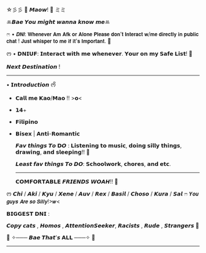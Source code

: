   ☆彡彡 🎀      𝙈𝙖𝙤𝙬!       🎀 ミミ

ꔛ𝘽𝙖𝙚 𝙔𝙤𝙪 𝙢𝙞𝙜𝙝𝙩 𝙬𝙖𝙣𝙣𝙖 𝙠𝙣𝙤𝙬 𝙢𝙚ꔛ

 ෆ • 𝘿𝙉𝙄: 𝗪𝗵𝗲𝗻𝗲𝘃𝗲𝗿 𝗔𝗺 𝗔𝗳𝗸 𝗼𝗿 𝗔𝗹𝗼𝗻𝗲 𝗣𝗹𝗲𝗮𝘀𝗲 𝗱𝗼𝗻'𝘁 𝗜𝗻𝘁𝗲𝗿𝗮𝗰𝘁 𝘄/𝗺𝗲 𝗱𝗶𝗿𝗲𝗰𝘁𝗹𝘆 𝗶𝗻 𝗽𝘂𝗯𝗹𝗶𝗰 𝗰𝗵𝗮𝘁 ! 𝗝𝘂𝘀𝘁 𝘄𝗵𝗶𝘀𝗽𝗲𝗿 𝘁𝗼 𝗺𝗲 𝗶𝗳 𝗶𝘁'𝘀 𝗜𝗺𝗽𝗼𝗿𝘁𝗮𝗻𝘁. 🎀

 ᰔ • 𝗗𝗡𝗜𝗨𝗙: 𝗜𝗻𝘁𝗲𝗿𝗮𝗰𝘁 𝘄𝗶𝘁𝗵 𝗺𝗲 𝘄𝗵𝗲𝗻𝗲𝘃𝗲𝗿. 𝗬𝗼𝘂𝗿 𝗼𝗻 𝗺𝘆 𝗦𝗮𝗳𝗲 𝗟𝗶𝘀𝘁! 🎀

  𝙉𝙚𝙭𝙩 𝘿𝙚𝙨𝙩𝙞𝙣𝙖𝙩𝙞𝙤𝙣 ! 

__________________________________

• 𝗜𝗻𝘁𝗿𝙤𝙙𝙪𝙘𝙩𝙞𝙤𝙣 ᰔᩚ

- 𝗖𝗮𝗹𝗹 𝗺𝗲 𝗞𝗮𝗼/𝗠𝗮𝗼 !! >𝗼<

- 𝟭𝟰+ 

- 𝗙𝗶𝗹𝗶𝗽𝗶𝗻𝗼

- 𝗕𝗶𝘀𝗲𝘅 | 𝗔𝗻𝘁𝗶-𝗥𝗼𝗺𝗮𝗻𝘁𝗶𝗰

   𝙁𝙖𝙫 𝙩𝙝𝙞𝙣𝙜𝙨 𝙏𝙤 𝗗𝙊 : 𝗟𝗶𝘀𝘁𝗲𝗻𝗶𝗻𝗴 𝘁𝗼 𝗺𝘂𝘀𝗶𝗰, 𝗱𝗼𝗶𝗻𝗴 𝘀𝗶𝗹𝗹𝘆 𝘁𝗵𝗶𝗻𝗴𝘀, 𝗱𝗿𝗮𝘄𝗶𝗻𝗴, 𝗮𝗻𝗱 𝘀𝗹𝗲𝗲𝗽𝗶𝗻𝗴!! 🎀

  𝙇𝙚𝙖𝙨𝙩 𝙛𝙖𝙫 𝙩𝙝𝙞𝙣𝙜𝙨 𝙏𝙤 𝘿𝙊: 𝗦𝗰𝗵𝗼𝗼𝗹𝘄𝗼𝗿𝗸, 𝗰𝗵𝗼𝗿𝗲𝘀, 𝗮𝗻𝗱 𝗲𝘁𝗰.

  _____________________________

  𝗖𝗢𝗠𝗙𝗢𝗥𝗧𝗔𝗕𝗟𝗘 𝙁𝙍𝙄𝙀𝙉𝘿𝙎 𝙒𝙊𝘼𝙃!! 🎀

ᰔ 𝘾𝙝𝙞 / 𝘼𝙠𝙞 / 𝙆𝙮𝙪 / 𝙓𝙚𝙣𝙚 / 𝘼𝙪𝙫 / 𝙍𝙚𝙭 / 𝘽𝙖𝙨𝙞𝙡 / 𝘾𝙝𝙤𝙨𝙤 / 𝙆𝙪𝙧𝙖 / 𝙎𝙖𝙡 ෆ
       𝙔𝙤𝙪 𝙜𝙪𝙮𝙨 𝘼𝙧𝙚 𝙨𝙤 𝙎𝙞𝙡𝙡𝙮!>𝙬<

𝗕𝗜𝗚𝗚𝗘𝗦𝗧 𝗗𝗡𝗜 :

𝘾𝙤𝙥𝙮 𝙘𝙖𝙩𝙨 , 𝙃𝙤𝙢𝙤𝙨 , 𝘼𝙩𝙩𝙚𝙣𝙩𝙞𝙤𝙣𝙎𝙚𝙚𝙠𝙚𝙧, 𝙍𝙖𝙘𝙞𝙨𝙩𝙨 , 𝙍𝙪𝙙𝙚 , 𝙎𝙩𝙧𝙖𝙣𝙜𝙚𝙧𝙨 🎀

🎀 ✧─── 𝘽𝙖𝙚 𝙏𝙝𝙖𝙩'𝙨 𝗔𝗟𝗟  ───✧ 🎀
____________________________________






 
